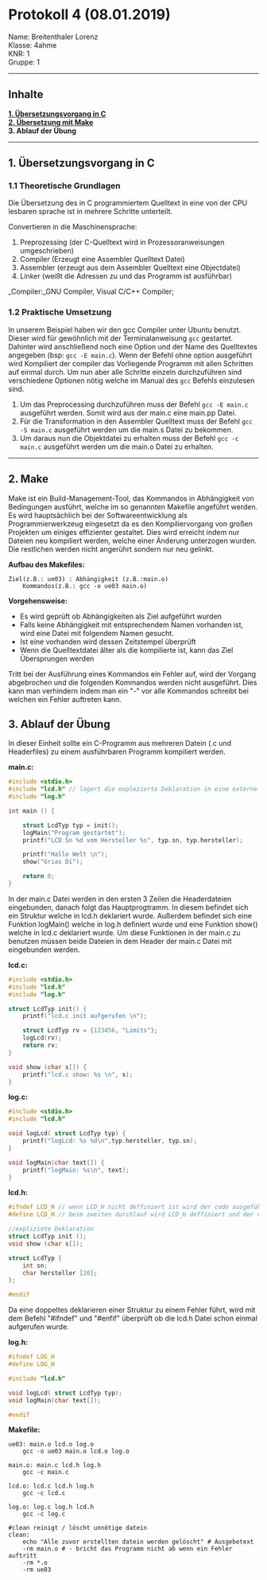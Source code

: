 # Protokoll 4 (08.01.2019)

Name: Breitenthaler Lorenz  
Klasse: 4ahme  
KNR: 1  
Gruppe: 1

---
## Inhalte

[**1. Übersetzungsvorgang in C**](#übersetzung-in-c)  
[**2. Übersetzung mit Make**](#make)  
**3. Ablauf der Übung**  

--- 

## 1. Übersetzungsvorgang in C

### 1.1 Theoretische Grundlagen

Die Übersetzung des in C programmiertem Quelltext in eine von der CPU lesbaren sprache ist in mehrere Schritte unterteilt.

Convertieren in die Maschinensprache:  
1. Preprozessing (der C-Quelltext wird in Prozessoranweisungen umgeschrieben)  
2. Compiler (Erzeugt eine Assembler Quelltext Datei)  
3. Assembler (erzeugt aus dem Assembler Quelltext eine Objectdatei)  
4. Linker (weißt die Adressen zu und das Programm ist ausführbar)  


_Compiler:_GNU Compiler, Visual C/C++ Compiler;

### 1.2 Praktische Umsetzung

In unserem Beispiel haben wir den gcc Compiler unter Ubuntu benutzt. Dieser wird für gewöhnlich mit der Terminalanweisung `gcc`
gestartet. Dahinter wird anschließend noch eine Option und der Name des Quelltextes angegeben (bsp: `gcc -E main.c`).
Wenn der Befehl ohne option ausgeführt wird Kompiliert der compiler das Vorliegende Programm mit allen Schritten auf einmal durch.
Um nun aber alle Schritte einzeln durchzuführen sind verschiedene Optionen nötig welche im Manual des `gcc` Befehls einzulesen sind.
1. Um das Preprocessing durchzuführen muss der Befehl `gcc -E main.c` ausgeführt werden. Somit wird aus der main.c eine main.pp Datei.  
2. Für die Transformation in den Assembler Quelltext muss der Befehl `gcc -S main.c` ausgeführt werden um die main.s Datei zu bekommen.  
3. Um daraus nun die Objektdatei zu erhalten muss der Befehl `gcc -c main.c` ausgeführt werden um die main.o Datei zu erhalten.

---
## 2. Make

Make ist ein Build-Management-Tool, das Kommandos in Abhängigkeit von Bedingungen ausführt, welche im so genannten Makefile angeführt werden.
Es wird hauptsächlich bei der Softwareentwicklung als Programmierwerkzeug eingesetzt da es den Kompiliervorgang von großen Projekten 
um einiges effizienter gestaltet. Dies wird erreicht indem nur Dateien neu kompiliert werden, welche einer Änderung unterzogen wurden.
Die restlichen werden nicht angerührt sondern nur neu gelinkt.

**Aufbau des Makefiles:** 

```
Ziel(z.B.: ue03) : Abhängigkeit (z.B.:main.o)
    Kommandos(z.B.: gcc -o ue03 main.o)
```

**Vorgehensweise:**  
 - Es wird geprüft ob Abhängigkeiten als Ziel aufgeführt wurden  
 - Falls keine Abhängigkeit mit entsprechendem Namen vorhanden ist, wird eine Datei mit folgendem Namen gesucht.
 - Ist eine vorhanden wird dessen Zeitstempel überprüft  
 - Wenn die Quelltextdatei älter als die kompilierte ist, kann das Ziel Übersprungen werden   
 
Tritt bei der Ausführung eines Kommandos ein Fehler auf, wird der Vorgang abgebrochen und die folgenden Kommandos werden nicht ausgeführt. Dies kann man verhindern indem man ein "-" vor alle Kommandos schreibt bei welchen ein Fehler auftreten kann.   


## 3. Ablauf der Übung

In dieser Einheit sollte ein C-Programm aus mehreren Datein (.c und Headerfiles) zu einem ausführbaren Programm kompiliert werden. 

**main.c:**
```c
#include <stdio.h>
#include "lcd.h" // lagert die explezierte Deklaration in eine externe Datei
#include "log.h"

int main () {

	struct LcdTyp typ = init();
	logMain("Program gestartet");
	printf("LCD Sn %d vom Hersteller %s", typ.sn, typ.hersteller);

	printf("Hallo Welt \n");
	show("Grias Di");

	return 0;
}
```

In der main.c Datei werden in den ersten 3 Zeilen die Headerdateien eingebunden, danach folgt das Hauptprogtramm. In diesem befindet sich ein Struktur welche in lcd.h deklariert wurde. Außerdem befindet sich eine Funktion logMain() welche in log.h definiert wurde und eine Funktion show() welche in lcd.c deklariert wurde. Um diese Funktionen in der main.c zu benutzen müssen beide Dateien in dem Header der main.c Datei mit eingebunden werden. 

**lcd.c:**
```c
#include <stdio.h>
#include "lcd.h"
#include "log.h"

struct LcdTyp init() {
	printf("lcd.c init aufgerufen \n");

	struct LcdTyp rv = {123456, "Limits"};
	logLcd(rv);
	return rv;
}

void show (char s[]) {
	printf("lcd.c show: %s \n", s);
}
```
**log.c:**
```c
#include <stdio.h>
#include "lcd.h"

void logLcd( struct LcdTyp typ) {
	printf("logLcd: %s %d\n",typ.hersteller, typ.sn);
}

void logMain(char text[]) {
	printf("logMain: %s\n", text);
}

```

**lcd.h:**
```c
#ifndef LCD_H // wenn LCD_H nicht deffiniert ist wird der code ausgeführt
#define LCD_H // beim zweiten durchlauf wird LCD_H deffiniert und der code nicht ausgeführt

//expliziete Deklaration
struct LcdTyp init ();
void show (char s[]);

struct LcdTyp {
	int sn;
	char hersteller [20];
};

#endif
```
Da eine doppeltes deklarieren einer Struktur zu einem Fehler führt, wird mit dem Befehl "#ifndef" und "#enfif" überprüft ob die lcd.h Datei schon einmal aufgerufen wurde.

**log.h:**
```c
#ifndef LOG_H
#define LOG_H

#include "lcd.h"

void logLcd( struct LcdTyp typ);
void logMain(char text[]);

#endif
```

**Makefile:**
```make
ue03: main.o lcd.o log.o
	gcc -o ue03 main.o lcd.o log.o

main.o: main.c lcd.h log.h
	gcc -c main.c

lcd.o: lcd.c lcd.h log.h
	gcc -c lcd.c

log.o: log.c log.h lcd.h
	gcc -c log.c

#clean reinigt / löscht unnötige datein
clean:
	echo "Alle zuvor erstellten datein werden gelöscht" # Ausgebetext
	-rm main.o # - bricht das Programm nicht ab wenn ein Fehler auftritt
	-rm *.o
	-rm ue03
```
